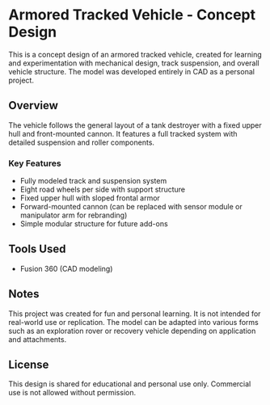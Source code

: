 # Armored Tracked Vehicle - Concept Design

This is a concept design of an armored tracked vehicle, created for learning and experimentation with mechanical design, track suspension, and overall vehicle structure. The model was developed entirely in CAD as a personal project.

## Overview

The vehicle follows the general layout of a tank destroyer with a fixed upper hull and front-mounted cannon. It features a full tracked system with detailed suspension and roller components.

### Key Features 

- Fully modeled track and suspension system
- Eight road wheels per side with support structure
- Fixed upper hull with sloped frontal armor
- Forward-mounted cannon (can be replaced with sensor module or manipulator arm for rebranding)
- Simple modular structure for future add-ons

## Tools Used

- Fusion 360 (CAD modeling)

## Notes

This project was created for fun and personal learning. It is not intended for real-world use or replication. The model can be adapted into various forms such as an exploration rover or recovery vehicle depending on application and attachments.

## License

This design is shared for educational and personal use only. Commercial use is not allowed without permission.
